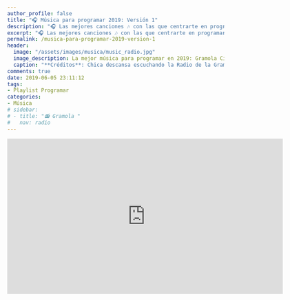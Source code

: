 ```yaml
---
author_profile: false
title: "🎧 Música para programar 2019: Versión 1"
description: "🎧 Las mejores canciones 🎶 con las que centrarte en programar 👨‍💻 Desde la música más actual a canciones de los🕹 más clásicos"
excerpt: "🎧 Las mejores canciones 🎶 con las que centrarte en programar 👨‍💻 Desde la música más actual a canciones de los🕹 más clásicos"
permalink: /musica-para-programar-2019-version-1
header:
  image: "/assets/images/musica/music_radio.jpg"
  image_description: La mejor música para programar en 2019: Gramola Ciberninjas
  caption: "**Créditos**: Chica descansa escuchando la Radio de la Gramola Ciberninjas / Creación propia."
comments: true
date: 2019-06-05 23:11:12
tags:
- Playlist Programar
categories:
- Música
# sidebar:
# - title: "📻 Gramola "
#   nav: radio
---
```


<iframe width="640" height="360" src="https://www.youtube-nocookie.com/embed/pXRviuL6vMY?controls=0&showinfo=0" frameborder="0" allowfullscreen></iframe>